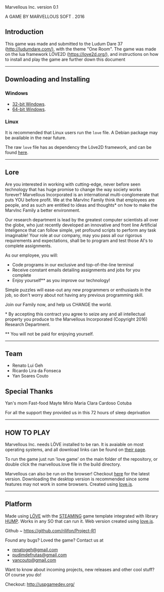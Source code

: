 Marvellous Inc. version 0.1

A GAME BY MARVELLOUS SOFT . 2016

## Introduction

This game was made and submitted to the Ludum Dare 37 (http://ludumdare.com/), with the theme "One Room". The game was made on the lua framework LÖVE2D (https://love2d.org/), and instructions on how to install and play the game are further down this document

----------------------------------------------------

## Downloading and Installing

### Windows

* [32-bit Windows](https://github.com/rilifon/Project-R1/raw/master/build/win32/marvellous.exe).
* [64-bit Windows](https://github.com/rilifon/Project-R1/raw/master/build/win64/marvellous.exe).

### Linux

It is recommended that Linux users run the `love` file. A Debian package may be available in the near future.

The raw `love` file has as dependency the Löve2D framework, and can be found [here](https://github.com/rilifon/Project-R1/raw/master/build/love/marvellous.love).

----------------------------------------------------

## Lore

Are you interested in working with cutting-edge, never before seen technology that has huge promise to change the way society works forever? Marvellous Incorporated is an international multi-conglomerate that puts YOU before profit. We at the MarvInc Family think that employees are people, and as such are entitled to ideas and thoughts* on how to make the MarvInc Family a better environment.

Our research department is lead by the greatest computer scientists all over the globe, who just recently developed an innovative and front line Artificial Inteligence that can follow simple, yet profound scripts to perform any task imaginable! Your role at our company, may you pass all our rigorous requirements and expectations, shall be to program and test those AI's to complete assignments.

As our employee, you will:

- Code programs in our exclusive and top-of-the-line terminal
- Receive constant emails detailing assignments and jobs for you complete
- Enjoy yourself** as you improve our technology!

Simple puzzles will ease-out any new programmers or enthusiasts in the job, so don't worry about not having any previous programming skill.

Join our Family now, and help us CHANGE the world.

\* By accepting this contract you agree to seize any and all intellectual property you produce to the Marvellous Incorporated (Copyright 2016) Research Department.

** You will not be paid for enjoying yourself.

----------------------------------------------------

## Team

- Renato Lui Geh
- Ricardo Lira da Fonseca
- Yan Soares Couto

## Special Thanks

Yan's mom
Fast-food
Mayte Mirio
Maria Clara Cardoso
Cotuba

For all the support they provided us in this 72 hours of sleep deprivation

----------------------------------------------------

## HOW TO PLAY

Marvellous Inc. needs LÖVE installed to be ran. It is avaiable on most operating systems, and all download links can be found on [their page](https://love2d.org/).

To run the game just run 'love game' on the main folder of the repository, or double click the marvellous.love file in the build directory.

Marvellous can also be run on the browser! Checkout [here](https://linux.ime.usp.br/~yancouto/stuff/marvellous/) for the latest version.
Downloading the desktop version is recommended since some features may not work in some browsers. Created using [love.js](https://github.com/TannerRogalsky/love.js).

----------------------------------------------------


## Platform

Made using [LÖVE](https://love2d.org/) with the [STEAMING](https://github.com/uspgamedev/STEAMING) game template integrated with library [HUMP](http://hump.readthedocs.org/).
Works in any SO that can run it. Web version created using [love.js](https://github.com/TannerRogalsky/love.js).

Github
    ~ https://github.com/rilifon/Project-R1


Found any bugs? Loved the game? Contact us at

- renatogeh@gmail.com
- pudimdefrutas@gmail.com
- yancouto@gmail.com

Want to know about incoming projects, new releases and other cool stuff? Of course you do!

Checkout: http://uspgamedev.org/
